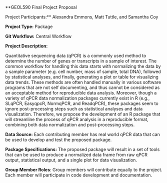 **GEOL590 Final Project Proposal

Project Participants:** Alexandra Emmons, Matt Tuttle, and Samantha Coy

**Project Type:** Package

**Git Workflow:** Central Workflow

**Project Description:**

Quantitative sequencing data (qPCR) is a commonly used method to
determine the number of genes or transcripts in a sample of interest.
The common workflow for handling this data starts with normalizing the
data by a sample parameter (e.g. cell number, mass of sample, total
DNA), followed by statistical analyses, and finally, generating a plot
or table for visualizing data trends. These methods are often handled
manually in various software programs that are not self documenting, and
thus cannot be considered as an acceptable method for reproducible data
analysis. Moreover, though a variety of qPCR data normalization packages
currently exist in R (e.g., SLqPCR, EasyqpcR, NormqPCR, and ReadqPCR),
these packages seem to ignore post-processing steps such as statistical
analyses and data visualization. Therefore, we propose the development
of an R package that will streamline the process of qPCR analysis in a
reproducible format, combining both data normalization and
post-processing steps.

**Data Source:** Each contributing member has real world qPCR data that
can be used to develop and test the proposed package.

**Package Specifications:** The proposed package will result in a set of
tools that can be used to produce a normalized data frame from raw qPCR
output, statistical output, and a single plot for data visualization.

**Group Member Roles**: Group members will contribute equally to the
project. Each member will participate in code development and
documentation.
